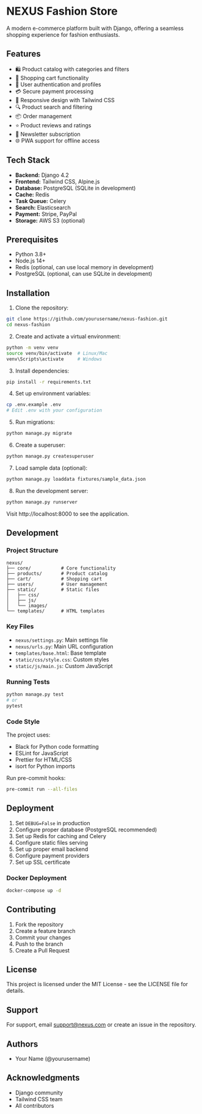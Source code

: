 # NEXUS Fashion Store

A modern e-commerce platform built with Django, offering a seamless shopping experience for fashion enthusiasts.

## Features

- 🛍️ Product catalog with categories and filters
- 🛒 Shopping cart functionality
- 👤 User authentication and profiles
- 💳 Secure payment processing
- 📱 Responsive design with Tailwind CSS
- 🔍 Product search and filtering
- 📦 Order management
- ⭐ Product reviews and ratings
- 💌 Newsletter subscription
- 🌐 PWA support for offline access

## Tech Stack

- **Backend:** Django 4.2
- **Frontend:** Tailwind CSS, Alpine.js
- **Database:** PostgreSQL (SQLite in development)
- **Cache:** Redis
- **Task Queue:** Celery
- **Search:** Elasticsearch
- **Payment:** Stripe, PayPal
- **Storage:** AWS S3 (optional)

## Prerequisites

- Python 3.8+
- Node.js 14+
- Redis (optional, can use local memory in development)
- PostgreSQL (optional, can use SQLite in development)

## Installation

1. Clone the repository:
```bash
git clone https://github.com/yourusername/nexus-fashion.git
cd nexus-fashion
```

2. Create and activate a virtual environment:
```bash
python -m venv venv
source venv/bin/activate  # Linux/Mac
venv\Scripts\activate     # Windows
```

3. Install dependencies:
```bash
pip install -r requirements.txt
```

4. Set up environment variables:
```bash
cp .env.example .env
# Edit .env with your configuration
```

5. Run migrations:
```bash
python manage.py migrate
```

6. Create a superuser:
```bash
python manage.py createsuperuser
```

7. Load sample data (optional):
```bash
python manage.py loaddata fixtures/sample_data.json
```

8. Run the development server:
```bash
python manage.py runserver
```

Visit http://localhost:8000 to see the application.

## Development

### Project Structure

```
nexus/
├── core/           # Core functionality
├── products/       # Product catalog
├── cart/           # Shopping cart
├── users/          # User management
├── static/         # Static files
│   ├── css/
│   ├── js/
│   └── images/
└── templates/      # HTML templates
```

### Key Files

- `nexus/settings.py`: Main settings file
- `nexus/urls.py`: Main URL configuration
- `templates/base.html`: Base template
- `static/css/style.css`: Custom styles
- `static/js/main.js`: Custom JavaScript

### Running Tests

```bash
python manage.py test
# or
pytest
```

### Code Style

The project uses:
- Black for Python code formatting
- ESLint for JavaScript
- Prettier for HTML/CSS
- isort for Python imports

Run pre-commit hooks:
```bash
pre-commit run --all-files
```

## Deployment

1. Set `DEBUG=False` in production
2. Configure proper database (PostgreSQL recommended)
3. Set up Redis for caching and Celery
4. Configure static files serving
5. Set up proper email backend
6. Configure payment providers
7. Set up SSL certificate

### Docker Deployment

```bash
docker-compose up -d
```

## Contributing

1. Fork the repository
2. Create a feature branch
3. Commit your changes
4. Push to the branch
5. Create a Pull Request

## License

This project is licensed under the MIT License - see the LICENSE file for details.

## Support

For support, email support@nexus.com or create an issue in the repository.

## Authors

- Your Name (@yourusername)

## Acknowledgments

- Django community
- Tailwind CSS team
- All contributors
